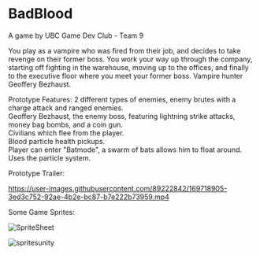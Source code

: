 # BadBlood
A game by UBC Game Dev Club - Team 9

You play as a vampire who was fired from their job, and decides to take revenge on their former boss.  You work your way up through the company, 
starting off fighting in the warehouse, moving up to the offices, and finally to the executive floor where you meet your former boss.
Vampire hunter Geoffery Bezhaust.

Prototype Features:
2 different types of enemies, enemy brutes with a charge attack and ranged enemies. <br />
Geoffery Bezhaust, the enemy boss, featuring lightning strike attacks, money bag bombs, and a coin gun. <br />
Civilians which flee from the player. <br />
Blood particle health pickups. <br /> 
Player can enter "Batmode", a swarm of bats allows him to float around.  Uses the particle system. <br />

Prototype Trailer:

https://user-images.githubusercontent.com/89222842/169718905-3ed3c752-92ae-4b2e-bc87-b7e222b73959.mp4

Some Game Sprites:


![SpriteSheet](https://user-images.githubusercontent.com/89222842/169719034-6898bfbd-bb1a-40e5-89c6-2f601f725c72.png)

![spritesunity](https://user-images.githubusercontent.com/89222842/169719039-4b1503d8-41a1-416a-94d1-c3855d61f4f9.png)
